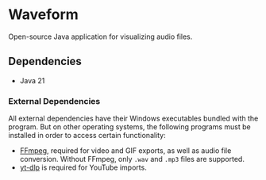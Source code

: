 # Waveform

Open-source Java application for visualizing audio files.

## Dependencies

- Java 21

### External Dependencies

All external dependencies have their Windows executables bundled with the program. But on
other operating systems, the following programs must be installed in order to access
certain functionality:

- [FFmpeg](https://ffmpeg.org/download.html), required for video and GIF exports, as well as audio file conversion.
  Without FFmpeg, only `.wav` and `.mp3` files are supported.
- [yt-dlp](https://github.com/yt-dlp/yt-dlp) is required for YouTube imports.